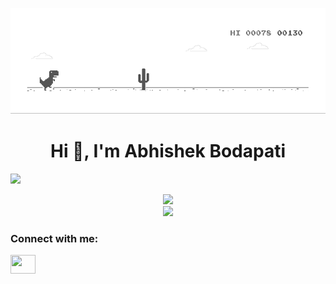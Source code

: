 ![picture](https://github.com/abhishek-bodapati/abhishek-bodapati/blob/main/dino_game.gif)
<h1 align="center">Hi 👋, I'm Abhishek Bodapati</h1>
<img src="https://camo.githubusercontent.com/a53cf6aa4f509b8899f2250072f500f09fd07493/68747470733a2f2f6b6f6d617265762e636f6d2f67687076632f3f757365726e616d653d68617273686373706572" data-canonical-src="https://komarev.com/ghpvc/?username=abhishek-bodapati" style="max-width:100%;">

<!--
**abhishek-bodapati/abhishek-bodapati** is a ✨ _special_ ✨ repository because its `README.md` (this file) appears on your GitHub profile.

Here are some ideas to get you started:

- 🔭 I’m currently working on ...
- 🌱 I’m currently learning ...
- 👯 I’m looking to collaborate on ...
- 🤔 I’m looking for help with ...
- 💬 Ask me about ...
- 📫 How to reach me: ...
- 😄 Pronouns: ...
- ⚡ Fun fact: ...
-->
<p align="center">
  <img src="https://github-readme-stats-abhishek-bodapati.vercel.app/api?username=abhishek-bodapati&layout=compact&theme=graywhite&show_icons=true&locale=en">
  <br>
  <img src="https:/github-readme-stats-abhishek-bodapati.vercel.app/api/top-langs/?username=abhishek-bodapati&theme=graywhite&layout=compact">
</p>


<h3 align="left">Connect with me:</h3>
<a href="https://www.linkedin.com/in/abhishekbodapati/" target="blank"><img align="center" src="https://cdn.jsdelivr.net/npm/simple-icons@3.0.1/icons/linkedin.svg" height="30" width="40" /></a>
